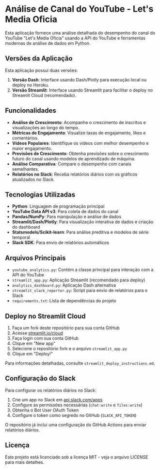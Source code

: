 # Análise de Canal do YouTube - Let's Media Oficia

Esta aplicação fornece uma análise detalhada do desempenho do canal do YouTube "Let's Media Oficia" usando a API do YouTube e ferramentas modernas de análise de dados em Python.

## Versões da Aplicação

Esta aplicação possui duas versões:

1. **Versão Dash**: Interface usando Dash/Plotly para execução local ou deploy no Heroku.
2. **Versão Streamlit**: Interface usando Streamlit para facilitar o deploy no Streamlit Cloud (recomendado).

## Funcionalidades

- **Análise de Crescimento**: Acompanhe o crescimento de inscritos e visualizações ao longo do tempo.
- **Métricas de Engajamento**: Visualize taxas de engajamento, likes e comentários.
- **Vídeos Populares**: Identifique os vídeos com melhor desempenho e maior engajamento.
- **Previsões de Crescimento**: Obtenha previsões sobre o crescimento futuro do canal usando modelos de aprendizado de máquina.
- **Análise Comparativa**: Compare o desempenho com canais semelhantes.
- **Relatórios no Slack**: Receba relatórios diários com os gráficos atualizados no Slack.

## Tecnologias Utilizadas

- **Python**: Linguagem de programação principal
- **YouTube Data API v3**: Para coleta de dados do canal
- **Pandas/NumPy**: Para manipulação e análise de dados
- **Streamlit/Dash/Plotly**: Para visualização interativa de dados e criação do dashboard
- **Statsmodels/Scikit-learn**: Para análise preditiva e modelos de série temporal
- **Slack SDK**: Para envio de relatórios automáticos

## Arquivos Principais

- `youtube_analytics.py`: Contém a classe principal para interação com a API do YouTube
- `streamlit_app.py`: Aplicação Streamlit (recomendado para deploy)
- `analytics_dashboard.py`: Aplicação Dash alternativa 
- `streamlit_slack_reporter.py`: Script para envio de relatórios para o Slack
- `requirements.txt`: Lista de dependências do projeto

## Deploy no Streamlit Cloud

1. Faça um fork deste repositório para sua conta GitHub
2. Acesse [streamlit.io/cloud](https://streamlit.io/cloud)
3. Faça login com sua conta GitHub
4. Clique em "New app"
5. Selecione o repositório fork e o arquivo `streamlit_app.py`
6. Clique em "Deploy!"

Para informações detalhadas, consulte `streamlit_deploy_instructions.md`.

## Configuração do Slack

Para configurar os relatórios diários no Slack:

1. Crie um app no Slack em [api.slack.com/apps](https://api.slack.com/apps)
2. Configure as permissões necessárias (`chat:write` e `files:write`)
3. Obtenha o Bot User OAuth Token
4. Configure o token como segredo no GitHub (`SLACK_API_TOKEN`)

O repositório já inclui uma configuração do GitHub Actions para enviar relatórios diários.

## Licença

Este projeto está licenciado sob a licença MIT - veja o arquivo LICENSE para mais detalhes. 